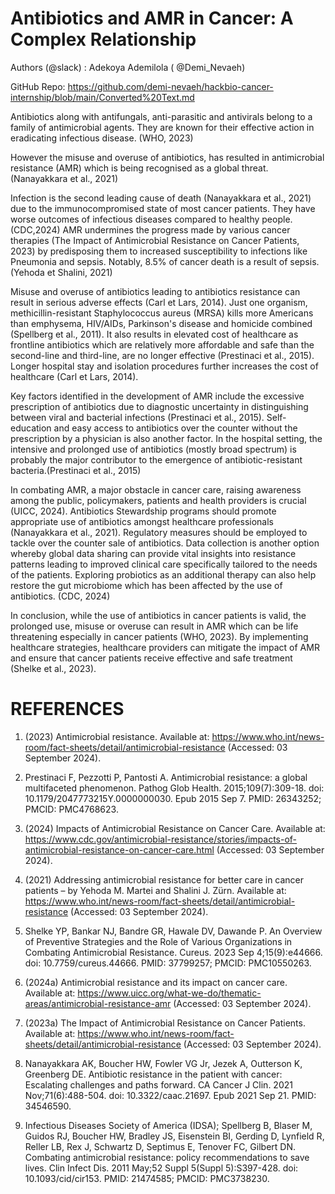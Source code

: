 # Antibiotics and AMR in Cancer: A Complex Relationship

Authors (@slack) : Adekoya Ademilola ( @Demi_Nevaeh)

GitHub Repo: https://github.com/demi-nevaeh/hackbio-cancer-internship/blob/main/Converted%20Text.md

Antibiotics along with antifungals, anti-parasitic and antivirals belong to a family of antimicrobial agents. They are known for their effective action in eradicating infectious disease. (WHO, 2023)

However the misuse and overuse of antibiotics, has resulted in antimicrobial resistance (AMR) which is being recognised as a global threat. (Nanayakkara et al., 2021)

Infection is the second leading cause of death (Nanayakkara et al., 2021) due to the immunocompromised state of most cancer patients. They have worse outcomes of infectious diseases  compared to healthy people. (CDC,2024)
AMR undermines the progress made by various cancer therapies (The Impact of Antimicrobial Resistance on Cancer Patients, 2023) by predisposing them to increased susceptibility to infections like Pneumonia and sepsis. Notably, 8.5% of cancer death is a result of sepsis. (Yehoda et Shalini, 2021)

Misuse and overuse of antibiotics leading to antibiotics resistance can result in serious adverse effects (Carl et Lars, 2014). Just one organism, methicillin-resistant Staphylococcus aureus (MRSA) kills more Americans than emphysema, HIV/AIDs, Parkinson's disease and homicide combined (Spellberg et al., 2011). It also results in elevated cost of healthcare as frontline antibiotics which are relatively more affordable and safe than the second-line and third-line, are no longer effective (Prestinaci et al., 2015). Longer hospital stay and isolation procedures further increases the cost of healthcare (Carl et Lars, 2014).

Key factors identified in the development of AMR include the excessive prescription of antibiotics due to diagnostic uncertainty in distinguishing between viral and bacterial infections (Prestinaci et al., 2015). Self-education and easy access to antibiotics over the counter without the prescription by a physician is also another factor. In the hospital setting, the intensive and prolonged use of antibiotics (mostly broad spectrum) is probably the major contributor to the emergence of antibiotic-resistant bacteria.(Prestinaci et al., 2015)

In combating AMR, a major obstacle in cancer care, raising awareness among the public, policymakers, patients and health providers is crucial (UICC, 2024). Antibiotics Stewardship programs should promote appropriate use of antibiotics amongst healthcare professionals (Nanayakkara et al., 2021). Regulatory measures should be employed to tackle over the counter sale of antibiotics. Data collection is another option whereby global data sharing can  provide vital insights into resistance patterns leading to improved clinical care specifically tailored to the needs of the patients. Exploring probiotics as an additional therapy can also help restore the gut microbiome which has been affected by the use of antibiotics. (CDC, 2024)

In conclusion, while the use of antibiotics in cancer patients is valid, the prolonged use, misuse or overuse can result in AMR which can be life threatening especially in cancer patients (WHO, 2023). By implementing healthcare strategies, healthcare providers can mitigate the impact of AMR and ensure that cancer patients receive effective and safe treatment (Shelke et al., 2023).


# REFERENCES

1. (2023) Antimicrobial resistance. Available at: https://www.who.int/news-room/fact-sheets/detail/antimicrobial-resistance (Accessed: 03 September 2024). 

2. Prestinaci F, Pezzotti P, Pantosti A. Antimicrobial resistance: a global multifaceted phenomenon. Pathog Glob Health. 2015;109(7):309-18. doi: 10.1179/2047773215Y.0000000030. Epub 2015 Sep 7. PMID: 26343252; PMCID: PMC4768623.

3. (2024) Impacts of Antimicrobial Resistance on Cancer Care. Available at: https://www.cdc.gov/antimicrobial-resistance/stories/impacts-of-antimicrobial-resistance-on-cancer-care.html (Accessed: 03 September 2024). 

4. (2021) Addressing antimicrobial resistance for better care in cancer patients – by Yehoda M. Martei and Shalini J. Zürn. Available at: https://www.who.int/news-room/fact-sheets/detail/antimicrobial-resistance (Accessed: 03 September 2024). 

5. Shelke YP, Bankar NJ, Bandre GR, Hawale DV, Dawande P. An Overview of Preventive Strategies and the Role of Various Organizations in Combating Antimicrobial Resistance. Cureus. 2023 Sep 4;15(9):e44666. doi: 10.7759/cureus.44666. PMID: 37799257; PMCID: PMC10550263.

6. (2024a) Antimicrobial resistance and its impact on cancer care. Available at: https://www.uicc.org/what-we-do/thematic-areas/antimicrobial-resistance-amr (Accessed: 03 September 2024). 

7. (2023a) The Impact of Antimicrobial Resistance on Cancer Patients. Available at: https://www.who.int/news-room/fact-sheets/detail/antimicrobial-resistance (Accessed: 03 September 2024). 

8. Nanayakkara AK, Boucher HW, Fowler VG Jr, Jezek A, Outterson K, Greenberg DE. Antibiotic resistance in the patient with cancer: Escalating challenges and paths forward. CA Cancer J Clin. 2021 Nov;71(6):488-504. doi: 10.3322/caac.21697. Epub 2021 Sep 21. PMID: 34546590.

9. Infectious Diseases Society of America (IDSA); Spellberg B, Blaser M, Guidos RJ, Boucher HW, Bradley JS, Eisenstein BI, Gerding D, Lynfield R, Reller LB, Rex J, Schwartz D, Septimus E, Tenover FC, Gilbert DN. Combating antimicrobial resistance: policy recommendations to save lives. Clin Infect Dis. 2011 May;52 Suppl 5(Suppl 5):S397-428. doi: 10.1093/cid/cir153. PMID: 21474585; PMCID: PMC3738230.
